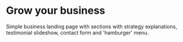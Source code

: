 # Grow your business

Simple business landing page with sections with strategy explanations, testimonial slideshow, contact form and 'hamburger' menu.
